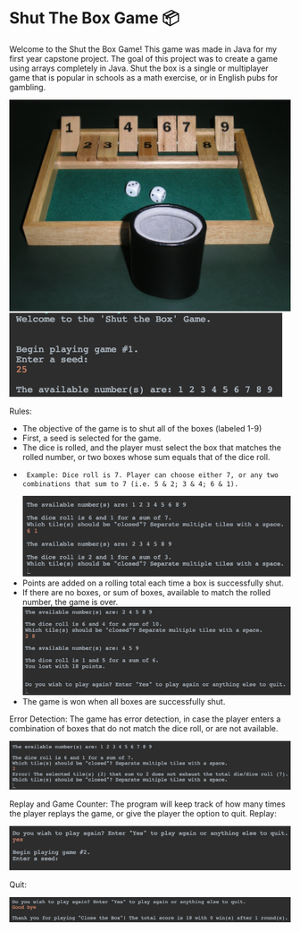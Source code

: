 # Shut The Box Game 📦

Welcome to the Shut the Box Game! This game was made in Java for my first year capstone project. The goal of this project was to create a game using arrays completely in Java. Shut the box is a single or multiplayer game that is popular in schools as a math exercise, or in English pubs for gambling.

  ![Game](https://github.com/r-kish/Shut-The-Box-Game/blob/main/Shut_the_box.jpg)    ![Welcome to Shut the Box](https://github.com/r-kish/Shut-The-Box-Game/blob/main/Shut%20the%20Box%20Intro.png)

Rules:
-  The objective of the game is to shut all of the boxes (labeled 1-9)
-  First, a seed is selected for the game.
-  The dice is rolled, and the player must select the box that matches the rolled number, or two boxes whose sum equals that of the dice roll.
-      Example: Dice roll is 7. Player can choose either 7, or any two combinations that sum to 7 (i.e. 5 & 2; 3 & 4; 6 & 1).
    ![Shut the Box Demo](https://github.com/r-kish/Shut-The-Box-Game/blob/main/Shut%20the%20Box%20Demo.png)
-  Points are added on a rolling total each time a box is successfully shut.
-  If there are no boxes, or sum of boxes, available to match the rolled number, the game is over.
    ![Game Over, and Rolling Point Total](https://github.com/r-kish/Shut-The-Box-Game/blob/main/Shut%20the%20Box%20Demo%202.png)
-  The game is won when all boxes are successfully shut.

Error Detection: The game has error detection, in case the player enters a combination of boxes that do not match the dice roll, or are not available.

![Error Detection](https://github.com/r-kish/Shut-The-Box-Game/blob/main/Error%20Detect%201.png) 

Replay and Game Counter: The program will keep track of how many times the player replays the game, or give the player the option to quit.
Replay:

![Replay the game!](https://github.com/r-kish/Shut-The-Box-Game/blob/main/End%201.png)

Quit:

![Quit the game...](https://github.com/r-kish/Shut-The-Box-Game/blob/main/End%202.png)

